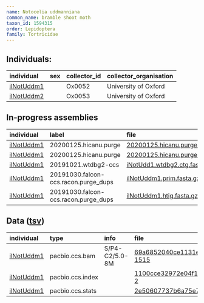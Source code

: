 ```yaml
---
name: Notocelia uddmanniana
common_name: bramble shoot moth
taxon_id: 1594315
order: Lepidoptera
family: Tortricidae
---
```


## Individuals:

| individual | sex | collector_id | collector_organisation |
| :--------- | :-: | :----------- | :--------------------- |
| [ilNotUddm1](ilNotUddm1.md) |  | Ox0052 | University of Oxford |
| [ilNotUddm2](ilNotUddm2.md) |  | Ox0053 | University of Oxford |

## In-progress assemblies

| individual | label | file |
| :--------- | :---- | :--- |
| [ilNotUddm1](ilNotUddm1.md) | 20200125.hicanu.purge | [20200125.hicanu.purge.htig.fasta.gz](https://darwin.cog.sanger.ac.uk/insects/Notocelia_uddmanniana/ilNotUddm1/assemblies/working/20200125.hicanu.purge/20200125.hicanu.purge.htig.fasta.gz) |
| [ilNotUddm1](ilNotUddm1.md) | 20200125.hicanu.purge | [20200125.hicanu.purge.prim.fasta.gz](https://darwin.cog.sanger.ac.uk/insects/Notocelia_uddmanniana/ilNotUddm1/assemblies/working/20200125.hicanu.purge/20200125.hicanu.purge.prim.fasta.gz) |
| [ilNotUddm1](ilNotUddm1.md) | 20191021.wtdbg2-ccs | [iNotUdd1.wtdbg2.ctg.fasta.gz](https://darwin.cog.sanger.ac.uk/insects/Notocelia_uddmanniana/ilNotUddm1/assemblies/working/20191021.wtdbg2-ccs/iNotUdd1.wtdbg2.ctg.fasta.gz) |
| [ilNotUddm1](ilNotUddm1.md) | 20191030.falcon-ccs.racon.purge_dups | [ilNotUddm1.prim.fasta.gz](https://darwin.cog.sanger.ac.uk/insects/Notocelia_uddmanniana/ilNotUddm1/assemblies/working/20191030.falcon-ccs.racon.purge_dups/ilNotUddm1.prim.fasta.gz) |
| [ilNotUddm1](ilNotUddm1.md) | 20191030.falcon-ccs.racon.purge_dups | [ilNotUddm1.htig.fasta.gz](https://darwin.cog.sanger.ac.uk/insects/Notocelia_uddmanniana/ilNotUddm1/assemblies/working/20191030.falcon-ccs.racon.purge_dups/ilNotUddm1.htig.fasta.gz) |

## Data ([tsv](Notocelia_uddmanniana_data.tsv))

| individual | type | info | file |
| :--------- | :--- | :--- | :--- |
| [ilNotUddm1](ilNotUddm1.md) | pacbio.ccs.bam | S/P4-C2/5.0-8M | [69a6852040ce1131ecb8ca7e941340fe-1515](https://darwin.cog.sanger.ac.uk/insects/Notocelia_uddmanniana/ilNotUddm1/genomic_data/pacbio/m64089_191016_110352.bc1001_BAK8A_OA--bc1001_BAK8A_OA.ccs.bam) |
| [ilNotUddm1](ilNotUddm1.md) | pacbio.ccs.index |  | [1100cce32972e04f129284e228f632a3-2](https://darwin.cog.sanger.ac.uk/insects/Notocelia_uddmanniana/ilNotUddm1/genomic_data/pacbio/m64089_191016_110352.bc1001_BAK8A_OA--bc1001_BAK8A_OA.ccs.bam.pbi) |
| [ilNotUddm1](ilNotUddm1.md) | pacbio.ccs.stats |  | [2e50607737b6a75e754f2850b8df61c5](https://darwin.cog.sanger.ac.uk/insects/Notocelia_uddmanniana/ilNotUddm1/genomic_data/pacbio/m64089_191016_110352.bc1001_BAK8A_OA--bc1001_BAK8A_OA.ccs.stats) |
